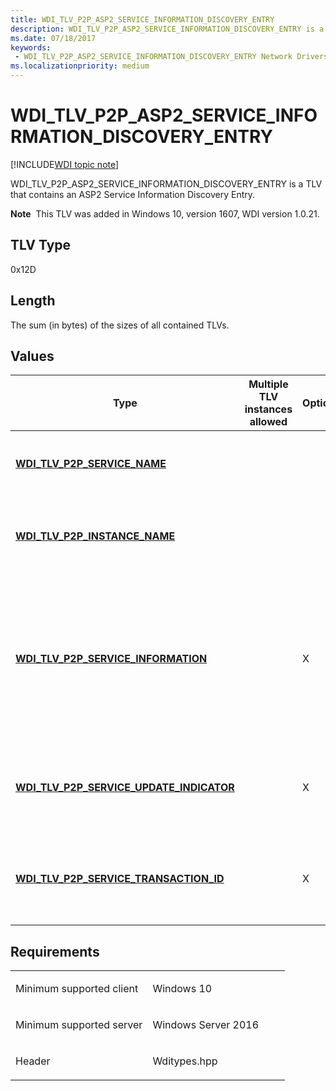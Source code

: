```yaml
---
title: WDI_TLV_P2P_ASP2_SERVICE_INFORMATION_DISCOVERY_ENTRY
description: WDI_TLV_P2P_ASP2_SERVICE_INFORMATION_DISCOVERY_ENTRY is a TLV that contains an ASP2 Service Information Discovery Entry.
ms.date: 07/18/2017
keywords:
 - WDI_TLV_P2P_ASP2_SERVICE_INFORMATION_DISCOVERY_ENTRY Network Drivers Starting with Windows Vista
ms.localizationpriority: medium
---
```


# WDI\_TLV\_P2P\_ASP2\_SERVICE\_INFORMATION\_DISCOVERY\_ENTRY

[!INCLUDE[WDI topic note](../includes/wdi-version-warning.md)]


WDI\_TLV\_P2P\_ASP2\_SERVICE\_INFORMATION\_DISCOVERY\_ENTRY is a TLV that contains an ASP2 Service Information Discovery Entry.

**Note**  This TLV was added in Windows 10, version 1607, WDI version 1.0.21.

 

## TLV Type


0x12D

## Length


The sum (in bytes) of the sizes of all contained TLVs.

## Values


| Type                                                                                      | Multiple TLV instances allowed | Optional | Description                                                                                                         |
|-------------------------------------------------------------------------------------------|--------------------------------|----------|---------------------------------------------------------------------------------------------------------------------|
| [**WDI\_TLV\_P2P\_SERVICE\_NAME**](wdi-tlv-p2p-service-name.md)                          |                                |          | Name of the service (UTF-8), up to 21 bytes.                                                                        |
| [**WDI\_TLV\_P2P\_INSTANCE\_NAME**](wdi-tlv-p2p-instance-name.md)                        |                                |          | Instance name of the service (UTF-8), up to 63 bytes.                                                               |
| [**WDI\_TLV\_P2P\_SERVICE\_INFORMATION**](wdi-tlv-p2p-service-information.md)            |                                | X        | Request service information to be used for the ANQP query request to download service information for this Service. |
| [**WDI\_TLV\_P2P\_SERVICE\_UPDATE\_INDICATOR**](wdi-tlv-p2p-service-update-indicator.md) |                                | X        | Service Update indicator to be used for the ANQP query request.                                                     |
| [**WDI\_TLV\_P2P\_SERVICE\_TRANSACTION\_ID**](wdi-tlv-p2p-service-transaction-id.md)     |                                | X        | Service transaction ID to be used for the ANQP query request.                                                       |

 

## Requirements

<table>
<colgroup>
<col width="50%" />
<col width="50%" />
</colgroup>
<tbody>
<tr class="odd">
<td><p>Minimum supported client</p></td>
<td><p>Windows 10</p></td>
</tr>
<tr class="even">
<td><p>Minimum supported server</p></td>
<td><p>Windows Server 2016</p></td>
</tr>
<tr class="odd">
<td><p>Header</p></td>
<td>Wditypes.hpp</td>
</tr>
</tbody>
</table>

 

 





